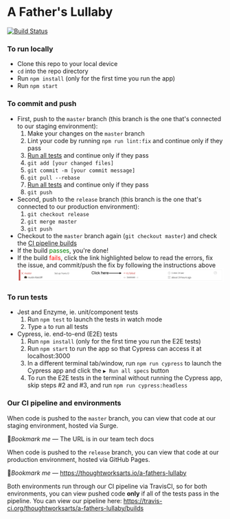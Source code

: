 # A Father's Lullaby

[![Build Status](https://travis-ci.org/thoughtworksarts/a-fathers-lullaby.svg?branch=release)](https://travis-ci.org/thoughtworksarts/a-fathers-lullaby)

### To run locally

* Clone this repo to your local device
* `cd` into the repo directory
* Run `npm install` (only for the first time you run the app)
* Run `npm start`

### To commit and push

* First, push to the `master` branch (this branch is the one that's connected to our staging environment):
  1. Make your changes on the `master` branch
  2. Lint your code by running `npm run lint:fix` and continue only if they pass
  3. [Run all tests](https://github.com/thoughtworksarts/a-fathers-lullaby#to-run-tests) and continue only if they pass
  4. `git add [your changed files]`
  5. `git commit -m [your commit message]`
  6. `git pull --rebase`
  7. [Run all tests](https://github.com/thoughtworksarts/a-fathers-lullaby#to-run-tests) and continue only if they pass
  8. `git push`
* Second, push to the `release` branch (this branch is the one that's connected to our production environment):
  1. `git checkout release`
  2. `git merge master`
  3. `git push`
* Checkout to the `master` branch again (`git checkout master`) and check the [CI pipeline builds](https://travis-ci.org/thoughtworksarts/a-fathers-lullaby/builds)
* If the build <span style="color:green">passes</span>, you're done!
* If the build <span style="color:red">fails</span>, click the link highlighted below to read the errors, fix the issue, and commit/push the fix by following the instructions above
![screenshot for readme](src/assets/screenshot-for-readme.png)

### To run tests

* Jest and Enzyme, ie. unit/component tests
  1. Run `npm test` to launch the tests in watch mode
  2. Type `a` to run all tests
* Cypress, ie. end-to-end (E2E) tests
  1. Run `npm install` (only for the first time you run the E2E tests)
  2. Run `npm start` to run the app so that Cypress can access it at localhost:3000
  3. In a different terminal tab/window, run `npm run cypress` to launch the Cypress app and click the `▶️ Run all specs` button
  4. To run the E2E tests in the terminal without running the Cypress app, skip steps #2 and #3, and run `npm run cypress:headless`

### Our CI pipeline and environments

When code is pushed to the `master` branch, you can view that code at our staging environment, hosted via Surge.

🔖_Bookmark me —_ The URL is in our team tech docs

When code is pushed to the `release` branch, you can view that code at our production environment, hosted via GitHub Pages.

🔖_Bookmark me —_ https://thoughtworksarts.io/a-fathers-lullaby

Both environments run through our CI pipeline via TravisCI, so for both environments, you can view pushed code __only__ if all of the tests pass in the pipeline. You can view our pipeline here: https://travis-ci.org/thoughtworksarts/a-fathers-lullaby/builds
